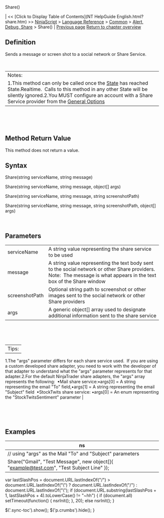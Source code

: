 ﻿










 


Share()







| &lt;&lt; [Click to Display Table of Contents](NT HelpGuide English.html?share.htm) &gt;&gt;
 [NinjaScript](ninjascript.htm) &gt; [Language Reference](language_reference_wip.htm) &gt; [Common](common.htm) &gt; [Alert, Debug, Share](alert__debugging_and_sharing.htm) &gt;
Share() | [Previous page](sendmail.htm)
[Return to chapter overview](alert__debugging_and_sharing.htm)










Definition
----------


Sends a message or screen shot to a social network or Share Service.  


 




|  |
| --- |
| Notes:  
1.This method can only be called once the [State](state.htm) has reached State.Realtime.  Calls to this method in any other State will be silently ignored.2.You MUST configure an account with a Share Service provider from the [General Options](general_section.htm) |



 


 


Method Return Value
-------------------


This method does not return a value.



Syntax
------


Share(string serviceName, string message)  

Share(string serviceName, string message, object[] args)  

Share(string serviceName, string message, string screenshotPath)  

Share(string serviceName, string message, string screenshotPath, object[] args)


 


Parameters
----------




|  |  |
| --- | --- |
| serviceName | A string value representing the share service to be used |
| message | A string value representing the text body sent to the social network or other Share providers. Note:  The message is what appears in the text box of the Share window |
| screenshotPath | Optional string path to screenshot or other images sent to the social network or other Share providers |
| args | A generic object[]  array used to designate additional information sent to the share service |



 


 




|  |
| --- |
| Tips:
1.The "args" parameter differs for each share service used.  If you are using a custom developed share adapter, you need to work with the developer of that adapter to understand what the "args" parameter represents for that adapter.2.For the default NinjaTrader share adapters, the "args" array represents the following: 
▪Mail share service:•args[0] = A string representing the email "To" field,•args[1] = A string representing the email "Subject" field 
▪StockTwits share service: •args[0] = An enum representing the "StockTwitsSentiment" parameter |



 


 


Examples
--------




| ns |
| --- |
| // using "args" as the Mail "To" and "Subject" parameters
Share("Gmail", "Test Message", new object[]{ "example@test.com", "Test Subject Line" }); |






 
 var lastSlashPos = document.URL.lastIndexOf("/") &gt; document.URL.lastIndexOf("\\") ? document.URL.lastIndexOf("/") : document.URL.lastIndexOf("\\");
 if (document.URL.substring(lastSlashPos + 1, lastSlashPos + 4).toLowerCase() != "~hh") {
 if (document.all) setTimeout(function() {
 nsrInit();
 }, 20);
 else nsrInit();
 }
 
 
 $('.sync-toc').show();
 $('p.crumbs').hide();
 }
 
 
 



